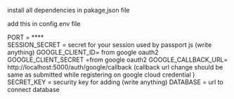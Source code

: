 install all dependencies in pakage,json file   

add this in config.env file  

PORT = ****  
SESSION_SECRET = secret for your session used by passport js (write anything)
GOOGLE_CLIENT_ID=  from google oauth2
GOOGLE_CLIENT_SECRET =from google oauth2
GOOGLE_CALLBACK_URL= http://localhost:5000/auth/google/callback  (callback url change should be same as submitted while registering on google cloud credential )
SECRET_KEY = security key for adding (write anything)
DATABASE = url to connect database



